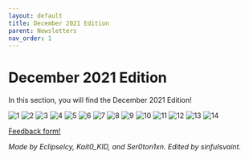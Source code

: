 ```yaml
---
layout: default
title: December 2021 Edition
parent: Newsletters
nav_order: 1
---
```


# December 2021 Edition

In this section, you will find the December 2021 Edition!

![1](https://user-images.githubusercontent.com/93451050/147391187-bf062f57-084f-432b-8fed-ca2b4a1059c6.png)
![2](https://user-images.githubusercontent.com/93451050/147391191-be47da14-ae27-4cc2-acbd-57d2687ede0b.png)
![3](https://user-images.githubusercontent.com/93451050/147391196-fe10be66-2dec-44b4-8e3c-b86098c38a06.png)
![4](https://user-images.githubusercontent.com/93451050/147391197-722fda15-3bd5-4313-842e-63bc995d8079.png)
![5](https://user-images.githubusercontent.com/93451050/147391198-082528f7-c4d4-4769-84b0-a0c709e76f8b.png)
![6](https://user-images.githubusercontent.com/93451050/147391200-09d3899d-e6d4-4db0-8264-d41ee33b80d5.png)
![7](https://user-images.githubusercontent.com/93451050/147391201-664c5023-be98-418d-8f23-a4dd4500aa85.png)
![8](https://user-images.githubusercontent.com/93451050/147391202-91ca7ab6-4590-4f2f-9ce5-bdb6d12797d4.png)
![9](https://user-images.githubusercontent.com/93451050/147391203-edba768f-ac99-4385-96a5-5458e4e658a2.png)
![10](https://user-images.githubusercontent.com/93451050/147391207-6e578a76-ed6b-416a-8384-f25d70a288e5.png)
![11](https://user-images.githubusercontent.com/93451050/147391209-0165d8a3-878a-4056-91f2-325b088560c8.png)
![12](https://user-images.githubusercontent.com/93451050/147391212-412481f0-4c59-4f3d-ab9a-4dead35d5b85.png)
![13](https://user-images.githubusercontent.com/93451050/147391214-90ff050f-8fd4-414d-aba3-28e57cd694be.png)
![14](https://user-images.githubusercontent.com/93451050/147391215-6cb55a46-19d0-4c1f-ae8c-158370f112ee.png)

[Feedback form!](https://bit.ly/bloxstreetnewsletterfeedback)

*Made by Eclipselcy, Kait0_KID, and Ser0ton1xn. Edited by sinfuIsvaint.*
